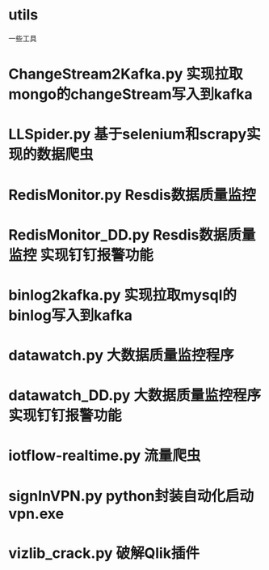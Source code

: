# utils
一些工具
# ChangeStream2Kafka.py  实现拉取mongo的changeStream写入到kafka
# LLSpider.py 基于selenium和scrapy实现的数据爬虫
# RedisMonitor.py Resdis数据质量监控
# RedisMonitor_DD.py Resdis数据质量监控 实现钉钉报警功能
# binlog2kafka.py 实现拉取mysql的binlog写入到kafka
# datawatch.py 大数据质量监控程序
# datawatch_DD.py 大数据质量监控程序 实现钉钉报警功能
# iotflow-realtime.py 流量爬虫 
# signInVPN.py python封装自动化启动vpn.exe
# vizlib_crack.py 破解Qlik插件
